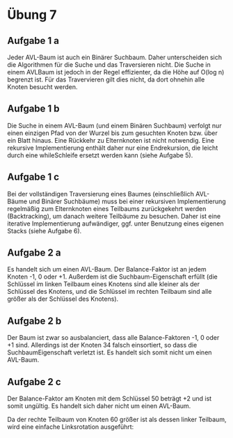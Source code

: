 # Übung 7

## Aufgabe 1 a

Jeder AVL-Baum ist auch ein Binärer Suchbaum. Daher unterscheiden sich die
Algorithmen für die Suche und das Traversieren nicht. Die Suche in einem AVLBaum ist jedoch in der Regel effizienter, da die Höhe auf O(log n) begrenzt ist.
Für das Travervieren gilt dies nicht, da dort ohnehin alle Knoten besucht werden.

## Aufgabe 1 b

Die Suche in einem AVL-Baum (und einem Binären Suchbaum) verfolgt nur einen einzigen Pfad von der Wurzel bis zum gesuchten Knoten bzw. über ein Blatt
hinaus. Eine Rückkehr zu Elternknoten ist nicht notwendig. Eine rekursive Implementierung enthält daher nur eine Endrekursion, die leicht durch eine whileSchleife ersetzt werden kann (siehe Aufgabe 5).

## Aufgabe 1 c

Bei der vollständigen Traversierung eines Baumes (einschließlich AVL-Bäume
und Binärer Suchbäume) muss bei einer rekursiven Implementierung regelmäßig
zum Elternknoten eines Teilbaums zurückgekehrt werden (Backtracking), um danach weitere Teilbäume zu besuchen. Daher ist eine iterative Implementierung
aufwändiger, ggf. unter Benutzung eines eigenen Stacks (siehe Aufgabe 6).

## Aufgabe 2 a

Es handelt sich um einen AVL-Baum. Der Balance-Faktor ist an jedem Knoten
-1, 0 oder +1. Außerdem ist die Suchbaum-Eigenschaft erfüllt (die Schlüssel im
linken Teilbaum eines Knotens sind alle kleiner als der Schlüssel des Knotens,
und die Schlüssel im rechten Teilbaum sind alle größer als der Schlüssel des
Knotens).

## Aufgabe 2 b

Der Baum ist zwar so ausbalanciert, dass alle Balance-Faktoren -1, 0 oder +1
sind. Allerdings ist der Knoten 34 falsch einsortiert, so dass die SuchbaumEigenschaft verletzt ist. Es handelt sich somit nicht um einen AVL-Baum.

## Aufgabe 2 c

Der Balance-Faktor am Knoten mit dem Schlüssel 50 beträgt +2 und ist somit
ungültig. Es handelt sich daher nicht um einen AVL-Baum.

Da der rechte Teilbaum von Knoten 60 größer ist als dessen linker Teilbaum,
wird eine einfache Linksrotation ausgeführt: